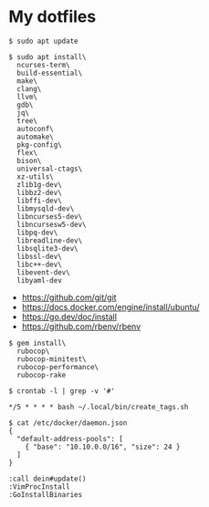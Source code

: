 My dotfiles
===============================================================================

```
$ sudo apt update
```

```
$ sudo apt install\
  ncurses-term\
  build-essential\
  make\
  clang\
  llvm\
  gdb\
  jq\
  tree\
  autoconf\
  automake\
  pkg-config\
  flex\
  bison\
  universal-ctags\
  xz-utils\
  zlib1g-dev\
  libbz2-dev\
  libffi-dev\
  libmysqld-dev\
  libncurses5-dev\
  libncursesw5-dev\
  libpq-dev\
  libreadline-dev\
  libsqlite3-dev\
  libssl-dev\
  libc++-dev\
  libevent-dev\
  libyaml-dev
```

* https://github.com/git/git
* https://docs.docker.com/engine/install/ubuntu/
* https://go.dev/doc/install
* https://github.com/rbenv/rbenv

```
$ gem install\
  rubocop\
  rubocop-minitest\
  rubocop-performance\
  rubocop-rake
```

```
$ crontab -l | grep -v '#'

*/5 * * * * bash ~/.local/bin/create_tags.sh
```

```
$ cat /etc/docker/daemon.json
{
  "default-address-pools": [
    { "base": "10.10.0.0/16", "size": 24 }
  ]
}
```

```
:call dein#update()
:VimProcInstall
:GoInstallBinaries
```
